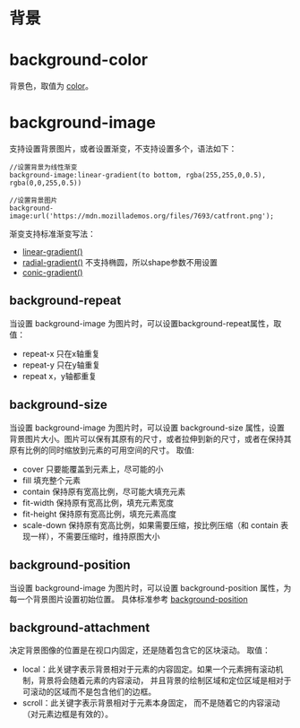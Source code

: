 # 背景

# background-color
背景色，取值为 [color](https://yuque.antfin-inc.com/kraken/docs/style-unit#jua5L)。

# background-image
支持设置背景图片，或者设置渐变，不支持设置多个，语法如下：
```
//设置背景为线性渐变
background-image:linear-gradient(to bottom, rgba(255,255,0,0.5), rgba(0,0,255,0.5))

//设置背景图片
background-image:url('https://mdn.mozillademos.org/files/7693/catfront.png');
```
渐变支持标准渐变写法：

- [linear-gradient()](https://developer.mozilla.org/zh-CN/docs/Web/CSS/linear-gradient)
- [radial-gradient()](https://developer.mozilla.org/zh-CN/docs/Web/CSS/radial-gradient) 不支持椭圆，所以shape参数不用设置
- [conic-gradient()](https://developer.mozilla.org/zh-CN/docs/Web/CSS/conic-gradient)

## background-repeat
当设置 background-image 为图片时，可以设置background-repeat属性，取值：

- repeat-x 只在x轴重复
- repeat-y 只在y轴重复
- repeat x，y轴都重复

## background-size
当设置 background-image 为图片时，可以设置 background-size 属性，设置背景图片大小。图片可以保有其原有的尺寸，或者拉伸到新的尺寸，或者在保持其原有比例的同时缩放到元素的可用空间的尺寸。
取值:

- cover 只要能覆盖到元素上，尽可能的小
- fill 填充整个元素
- contain 保持原有宽高比例，尽可能大填充元素
- fit-width 保持原有宽高比例，填充元素宽度
- fit-height 保持原有宽高比例，填充元素高度
- scale-down 保持原有宽高比例，如果需要压缩，按比例压缩（和 contain 表现一样），不需要压缩时，维持原图大小

## background-position
当设置 background-image 为图片时，可以设置 background-position 属性，为每一个背景图片设置初始位置。
具体标准参考 [background-position](https://developer.mozilla.org/zh-CN/docs/Web/CSS/background-position)

## background-attachment
决定背景图像的位置是在视口内固定，还是随着包含它的区块滚动。
取值：

- local：此关键字表示背景相对于元素的内容固定。如果一个元素拥有滚动机制，背景将会随着元素的内容滚动， 并且背景的绘制区域和定位区域是相对于可滚动的区域而不是包含他们的边框。
- scroll：此关键字表示背景相对于元素本身固定， 而不是随着它的内容滚动（对元素边框是有效的）。
